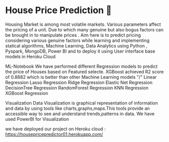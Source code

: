 # House Price Prediction :house_with_garden:

Housing Market is among most volatile markets. Various parameters affect the pricing of a unit. Due to which many genuine but also bogus factors can be brought in to manipulate prices . Aim here is to predict pricing considering various genuine factors while learning and implementing statical algorithms, Machine Learning, Data Analytics using Python , Pyspark, MongoDB, Power BI and to deploy it using User interface base models in Heroku Cloud

ML-Notebook
  We have performed different Regression models to predict the price of Houses based on Featured selecte. XGBoost achieved R2 score of 0.8882 which is better than other Machine Learning models
"/" Linear Regression
  Lasso Regression
  Ridge Regression
  Elastic Net Regression
  DecisionTree Regression
  RandomForest Regression
  KNN Regression
  XGBoost Regression
  
Visualization
  Data Visualization is graphical representation of information and data by using tools like charts,graphs,maps.This tools provide an accessible way to see and understand trends,patterns in data.
  We have used PowerBI for Visualization

we have deployed our project on Heroku cloud : 
https://housepricepredictor01.herokuapp.com/
